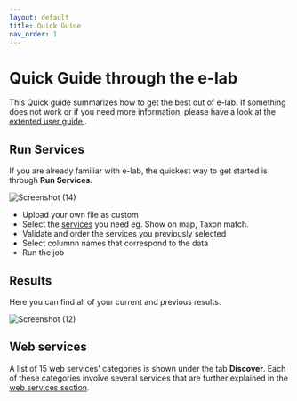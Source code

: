 ```yaml
---
layout: default
title: Quick Guide
nav_order: 1
---
```


# Quick Guide through the e-lab
This Quick guide summarizes how to get the best out of e-lab. If something does not work or if you need more information, please have a look at the [extented user guide ](docs/user-guide.md).

## Run Services 
If you are already familiar with e-lab, the quickest way to get started is through **Run Services**. 

![Screenshot (14)](https://github.com/lifewatch/elab-documentation/assets/144227108/d071875b-fd77-48ef-8b06-b73dd72c6487)

- Upload your own file as custom
- Select the [services](docs/web-services-description.md) you need eg. Show on map, Taxon match.
- Validate and order the services you previously selected 
- Select columnn names that correspond to the data
- Run the job 

## Results
Here you can find all of your current and previous results.

![Screenshot (12)](https://github.com/lifewatch/elab-documentation/assets/144227108/87edce18-2c26-4e7b-ac36-15646ccc2fa7)

## Web services 
A list of 15 web services' categories is shown under the tab **Discover**. Each of these categories involve several services that are further explained in the [web services section](docs/web-services-description.md).
